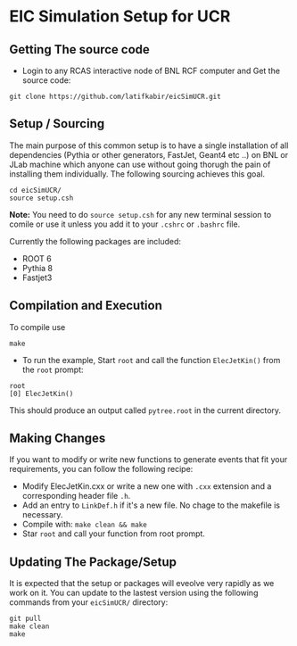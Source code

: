 EIC Simulation Setup for UCR
=============================


Getting The source code
--------------------------
- Login to any RCAS interactive node of BNL RCF computer and Get the source code: 
```
git clone https://github.com/latifkabir/eicSimUCR.git
```

Setup / Sourcing
--------------------

The main purpose of this common setup is to have a single installation of all dependencies (Pythia or other generators, FastJet, Geant4 etc ..) on BNL or JLab machine which anyone can use without going thorugh the pain of installing them individually. The following sourcing achieves this goal. 

```
cd eicSimUCR/
source setup.csh
```
**Note:** You need to do `source setup.csh` for any new terminal session to comile or use it unless you add it to your `.cshrc` or `.bashrc` file.

Currently the following packages are included:

- ROOT 6
- Pythia 8
- Fastjet3

Compilation and Execution
------------------------
To compile use
```
make
```
- To run the example, Start `root` and call the function `ElecJetKin()` from the `root` prompt:
```
root
[0] ElecJetKin()
```
This should produce an output called `pytree.root` in the current directory.

Making Changes
--------------------
If you want to modify or write new functions to generate events that fit your requirements, you can follow the following recipe:

- Modify ElecJetKin.cxx or write a new one with `.cxx` extension and a corresponding header file `.h`.
- Add an entry to `LinkDef.h` if it's a new file. No chage to the makefile is necessary.
- Compile with: `make clean && make`
- Star `root` and call your function from root prompt.


Updating The Package/Setup
--------------------------------
It is expected that the setup or packages will eveolve very rapidly as we work on it. You can update to the lastest version using the following commands from your `eicSimUCR/` directory:

```
git pull
make clean
make
```
